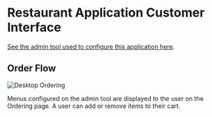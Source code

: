 # Restaurant Application Customer Interface

[See the admin tool used to configure this application here](https://github.com/spaulsteinberg/restaurant-tool).

## Order Flow

![Desktop Ordering](img/Ordering-demo-desktop_2.gif)

Menus configured on the admin tool are displayed to the user on the Ordering page. A user can add or remove items to their cart.
